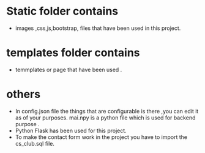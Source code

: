 # Static folder contains
- images ,css,js,bootstrap, files that have been used in this project.
# templates folder contains
- temmplates or page that have been used .

# others
- In config.json file the things that are configurable is there ,you can edit it as of your purposes.
mai.npy is a python file which is used for backend purpose .
- Python Flask has been used for this project.
- To make the contact form work in the project you have to import the cs_club.sql file.


